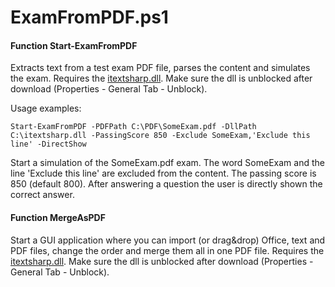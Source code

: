 # ExamFromPDF.ps1

#### Function Start-ExamFromPDF

Extracts text from a test exam PDF file, parses the content and simulates the exam.
Requires the [itextsharp.dll](https://github.com/ITMicaH/Powershell-functions/blob/master/PDF/itextsharp.dll).
Make sure the dll is unblocked after download (Properties - General Tab - Unblock).

Usage examples:
```
Start-ExamFromPDF -PDFPath C:\PDF\SomeExam.pdf -DllPath C:\itextsharp.dll -PassingScore 850 -Exclude SomeExam,'Exclude this line' -DirectShow
```
Start a simulation of the SomeExam.pdf exam. The word SomeExam and the line 'Exclude this line' are excluded from the content. The passing score is 850 (default 800). After answering a question the user is directly shown the correct answer.


#### Function MergeAsPDF

Start a GUI application where you can import (or drag&drop) Office, text and PDF files, change the order and merge them all in one PDF file.
Requires the [itextsharp.dll](https://github.com/ITMicaH/Powershell-functions/blob/master/PDF/itextsharp.dll).
Make sure the dll is unblocked after download (Properties - General Tab - Unblock).
